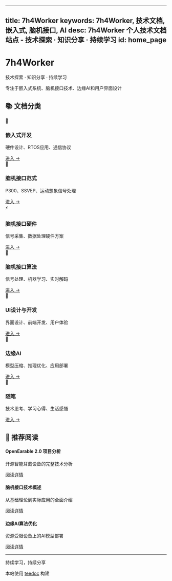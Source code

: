 
---
title: 7h4Worker
keywords: 7h4Worker, 技术文档, 嵌入式, 脑机接口, AI
desc: 7h4Worker 个人技术文档站点 - 技术探索 · 知识分享 · 持续学习
id: home_page
---

<div class="home-header">
    <h1>7h4Worker</h1>
    <p class="subtitle">技术探索 · 知识分享 · 持续学习</p>
    <p class="description">
        专注于嵌入式系统、脑机接口技术、边缘AI和用户界面设计
    </p>
</div>

## 📚 文档分类

<div class="categories-grid">
    <div class="category-card">
        <div class="category-icon">🔧</div>
        <h3>嵌入式开发</h3>
        <p>硬件设计、RTOS应用、通信协议</p>
        <a href="./embedded_dev/" class="category-link">进入 →</a>
    </div>

<div class="category-card">
<div class="category-icon">🧠</div>
<h3>脑机接口范式</h3>
<p>P300、SSVEP、运动想象信号处理</p>
<a href="./bci_paradigms/" class="category-link">进入 →</a>
</div>

<div class="category-card">
<div class="category-icon">⚡</div>
<h3>脑机接口硬件</h3>
<p>信号采集、数据处理硬件方案</p>
<a href="./bci_hardware/" class="category-link">进入 →</a>
</div>

<div class="category-card">
<div class="category-icon">🤖</div>
<h3>脑机接口算法</h3>
<p>信号处理、机器学习、实时解码</p>
<a href="./bci_algorithms/" class="category-link">进入 →</a>
</div>

<div class="category-card">
<div class="category-icon">🎨</div>
<h3>UI设计与开发</h3>
<p>界面设计、前端开发、用户体验</p>
<a href="./ui_development/" class="category-link">进入 →</a>
</div>

<div class="category-card">
<div class="category-icon">🚀</div>
<h3>边缘AI</h3>
<p>模型压缩、推理优化、应用部署</p>
<a href="./edge_ai/" class="category-link">进入 →</a>
</div>

<div class="category-card">
<div class="category-icon">📝</div>
<h3>随笔</h3>
<p>技术思考、学习心得、生活感悟</p>
<a href="./essays/" class="category-link">进入 →</a>
</div>
</div>

## 🌟 推荐阅读

<div class="featured-content">
<div class="featured-item">
<h4>OpenEarable 2.0 项目分析</h4>
<p>开源智能耳戴设备的完整技术分析</p>
<a href="./embedded_dev/opensource_projects/nordic_nrf5340/">阅读详情</a>
</div>

<div class="featured-item">
<h4>脑机接口技术概述</h4>
<p>从基础理论到实际应用的全面介绍</p>
<a href="./bci_paradigms/">阅读详情</a>
</div>

<div class="featured-item">
<h4>边缘AI算法优化</h4>
<p>资源受限设备上的AI模型部署</p>
<a href="./edge_ai/">阅读详情</a>
</div>
</div>

---

<div class="site-footer">
    <p>持续学习，持续分享</p>
    <p>本站使用 <a href="https://github.com/teedoc/teedoc" target="_blank">teedoc</a> 构建</p>
</div>

